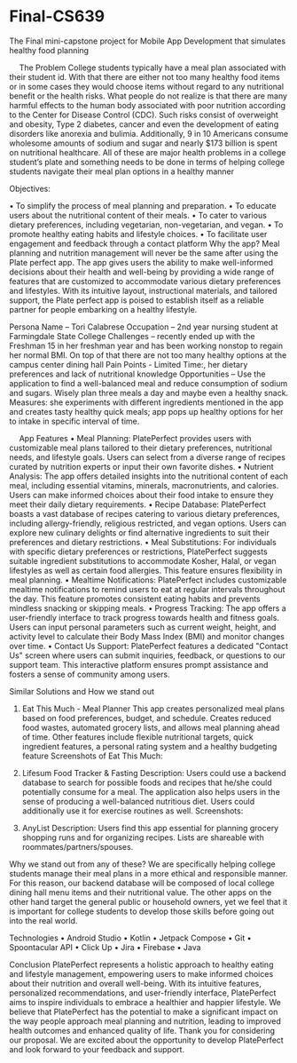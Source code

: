 # Final-CS639
The Final mini-capstone project for Mobile App Development that simulates healthy food planning


 
The Problem
College students typically have a meal plan associated with their student id. With that there are either not too many healthy food items or in some cases they would choose items without regard to any nutritional benefit or the health risks. What people do not realize is that there are many harmful effects to the human body associated with poor nutrition according to the Center for Disease Control (CDC). Such risks consist of overweight and obesity, Type 2 diabetes, cancer and even the development of eating disorders like anorexia and bulimia. Additionally, 9 in 10 Americans consume wholesome amounts of sodium and sugar and nearly $173 billion is spent on nutritional healthcare. All of these are major health problems in a college student’s plate and something needs to be done in terms of helping college students navigate their meal plan options in a healthy manner
 
Objectives:

•	To simplify the process of meal planning and preparation.
•	To educate users about the nutritional content of their meals.
•	To cater to various dietary preferences, including vegetarian, non-vegetarian, and vegan.
•	To promote healthy eating habits and lifestyle choices.
•	To facilitate user engagement and feedback through a contact platform
Why the app? 
Meal planning and nutrition management will never be the same after using the Plate perfect app. The app gives users the ability to make well-informed decisions about their health and well-being by providing a wide range of features that are customized to accommodate various dietary preferences and lifestyles. With its intuitive layout, instructional materials, and tailored support, the Plate perfect app is poised to establish itself as a reliable partner for people embarking on a healthy lifestyle.


Persona 
Name – Tori Calabrese 
Occupation – 2nd year nursing student at Farmingdale State College
Challenges – recently ended up with the Freshman 15 in her freshman year and has been working nonstop to regain her normal BMI. On top of that there are not too many healthy options at the campus center dining hall
Pain Points - Limited Time:, her dietary preferences and lack of nutritional knowledge
Opportunities – Use the application to find a well-balanced meal and reduce consumption of sodium and sugars. Wisely plan three meals a day and maybe even a healthy snack. 
Measures: she experiments with different ingredients mentioned in the app and creates tasty healthy quick meals; app pops up healthy options for her to intake in specific interval of time.


 
 
App Features
•	Meal Planning: PlatePerfect provides users with customizable meal plans tailored to their dietary preferences, nutritional needs, and lifestyle goals. Users can select from a diverse range of recipes curated by nutrition experts or input their own favorite dishes.
•	Nutrient Analysis: The app offers detailed insights into the nutritional content of each meal, including essential vitamins, minerals, macronutrients, and calories. Users can make informed choices about their food intake to ensure they meet their daily dietary requirements.
•	Recipe Database: PlatePerfect boasts a vast database of recipes catering to various dietary preferences, including allergy-friendly, religious restricted, and vegan options. Users can explore new culinary delights or find alternative ingredients to suit their preferences and dietary restrictions.
•	Meal Substitutions: For individuals with specific dietary preferences or restrictions, PlatePerfect suggests suitable ingredient substitutions to accommodate Kosher, Halal, or vegan lifestyles as well as certain food allergies. This feature ensures flexibility in meal planning.
•	Mealtime Notifications: PlatePerfect includes customizable mealtime notifications to remind users to eat at regular intervals throughout the day. This feature promotes consistent eating habits and prevents mindless snacking or skipping meals.
•	Progress Tracking: The app offers a user-friendly interface to track progress towards health and fitness goals. Users can input personal parameters such as current weight, height, and activity level to calculate their Body Mass Index (BMI) and monitor changes over time.
•	Contact Us Support: PlatePerfect features a dedicated "Contact Us" screen where users can submit inquiries, feedback, or questions to our support team. This interactive platform ensures prompt assistance and fosters a sense of community among users.
 
Similar Solutions and How we stand out
1.	Eat This Much - Meal Planner
This app creates personalized meal plans based on food preferences, budget, and schedule. Creates reduced food wastes, automated grocery lists, and allows meal planning ahead of time. Other features include flexible nutritional targets, quick ingredient features, a personal rating system and a healthy budgeting feature
Screenshots of Eat This Much:
 

2.	Lifesum Food Tracker & Fasting
Description: Users could use a backend database to search for possible foods and recipes that he/she could potentially consume for a meal. The application also helps users in the sense of producing a well-balanced nutritious diet. Users could additionally use it for exercise routines as well.
Screenshots: 

    

3.	AnyList
Description: Users find this app essential for planning grocery shopping runs and for organizing recipes. Lists are shareable with roommates/partners/spouses. 


            

Why we stand out from any of these?
We are specifically helping college students manage their meal plans in a more ethical and responsible manner. For this reason, our backend database will be composed of local college dining hall menu items and their nutritional value. The other apps on the other hand target the general public or household owners, yet we feel that it is important for college students to develop those skills before going out into the real world.

Technologies
•	Android Studio
•	Kotlin
•	Jetpack Compose
•	Git
•	Spoontacular API
•	Click Up
•	Jira
•	Firebase
•	Java


Conclusion
PlatePerfect represents a holistic approach to healthy eating and lifestyle management, empowering users to make informed choices about their nutrition and overall well-being. With its intuitive features, personalized recommendations, and user-friendly interface, PlatePerfect aims to inspire individuals to embrace a healthier and happier lifestyle. We believe that PlatePerfect has the potential to make a significant impact on the way people approach meal planning and nutrition, leading to improved health outcomes and enhanced quality of life.
Thank you for considering our proposal. We are excited about the opportunity to develop PlatePerfect and look forward to your feedback and support.

